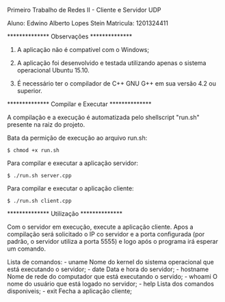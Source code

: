 Primeiro Trabalho de Redes II - Cliente e Servidor UDP

Aluno: Edwino Alberto Lopes Stein
Matricula: 1201324411

************** Observações **************

1. A aplicação não é compativel com o Windows;

2. A aplicação foi desenvolvido e testada utilizando apenas o sistema operacional Ubuntu 15.10.

3. É necessário ter o compilador de C++ GNU G++ em sua versão 4.2 ou superior.


************** Compilar e Executar **************

A compilação e a execução é automatizada pelo shellscript "run.sh" presente na raiz do projeto.

Bata da permição de execução ao arquivo run.sh:

	$ chmod +x run.sh

Para compilar e executar a aplicação servidor:

	$ ./run.sh server.cpp

Para compilar e executar o aplicação cliente:
	
	$ ./run.sh client.cpp


************** Utilização **************

Com o servidor em execução, execute a aplicação cliente. Apos a compilação será solicitado o IP co servidor e a
porta configurada (por padrão, o servidor utiliza a porta 5555) e logo após o programa irá esperar um comando.

Lista de comandos:
	- uname		Nome do kernel do sistema operacional que está executando o servidor;
	- date		Data e hora do servidor;
	- hostname	Nome de rede do computador que está executando o servido;
	- whoami	O nome do usuário que está logado no servidor;
	- help		Lista dos comandos disponiveis;
	- exit		Fecha a aplicação cliente;